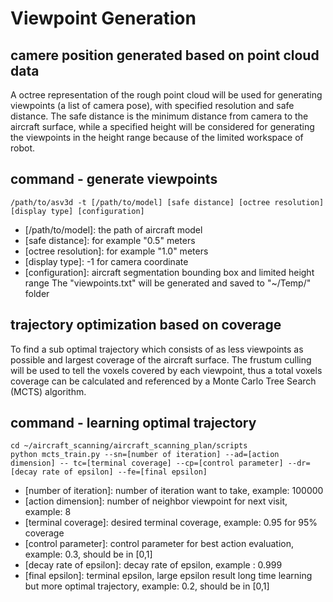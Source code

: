 # Viewpoint Generation

## camere position generated based on point cloud data
A octree representation of the rough point cloud will be used for generating viewpoints (a list of camera pose), with specified resolution and safe distance. The safe distance is the minimum distance from camera to the aircraft surface, while a specified height will be considered for generating the viewpoints in the height range because of the limited workspace of robot.

## command - generate viewpoints
```
/path/to/asv3d -t [/path/to/model] [safe distance] [octree resolution] [display type] [configuration]
```
  - [/path/to/model]: the path of aircraft model
  - [safe distance]: for example "0.5" meters
  - [octree resolution]: for example "1.0" meters
  - [display type]: -1 for camera coordinate
  - [configuration]: aircraft segmentation bounding box and limited height range
The "viewpoints.txt" will be generated and saved to "~/Temp/" folder

## trajectory optimization based on coverage
To find a sub optimal trajectory which consists of as less viewpoints as possible and largest coverage of the aircraft surface. The frustum culling will be used to tell the voxels covered by each viewpoint, thus a total voxels coverage can be calculated and referenced by a Monte Carlo Tree Search (MCTS) algorithm.

## command - learning optimal trajectory
```
cd ~/aircraft_scanning/aircraft_scanning_plan/scripts
python mcts_train.py --sn=[number of iteration] --ad=[action dimension] -- tc=[terminal coverage] --cp=[control parameter] --dr=[decay rate of epsilon] --fe=[final epsilon]
```
  - [number of iteration]: number of iteration want to take, example: 100000
  - [action dimension]: number of neighbor viewpoint for next visit, example: 8
  - [terminal coverage]: desired terminal coverage, example: 0.95 for 95% coverage
  - [control parameter]: control parameter for best action evaluation, example: 0.3, should be in [0,1]
  - [decay rate of epsilon]: decay rate of epsilon, example : 0.999
  - [final epsilon]: terminal epsilon, large epsilon result long time learning but more optimal trajectory, example: 0.2, should be in [0,1]
